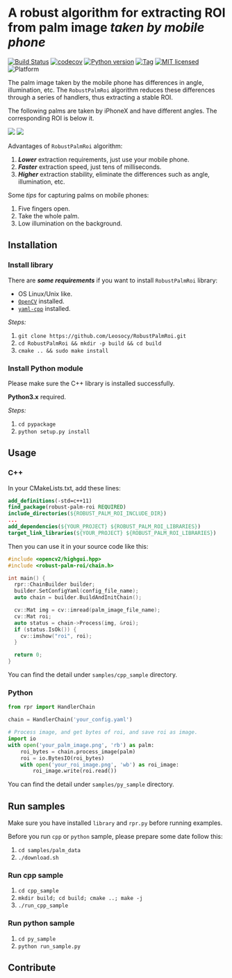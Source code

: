 # A robust algorithm for extracting ROI from palm image ***taken by mobile phone***

[![Build Status](https://travis-ci.org/Leosocy/RobustPalmRoi.svg?branch=master)](https://travis-ci.org/Leosocy/RobustPalmRoi)
[![codecov](https://codecov.io/gh/Leosocy/RobustPalmRoi/branch/master/graph/badge.svg)](https://codecov.io/gh/Leosocy/RobustPalmRoi)
[![Python version](https://img.shields.io/badge/python-3.4⤴️-brightgreen.svg)](https://github.com/Leosocy/RobustPalmRoi/tree/master/pypackage)
[![Tag](https://img.shields.io/badge/tag-v0.1.0-brightgreen.svg)](https://github.com/Leosocy/RobustPalmRoi/releases/tag/v0.1.0)
[![MIT licensed](https://img.shields.io/badge/license-MIT-brightgreen.svg)](https://raw.githubusercontent.com/Leosocy/RobustPalmRoi/master/LICENSE)
![Platform](https://img.shields.io/badge/platform-linux%20%7C%20unix-brightgreen.svg)

The palm image taken by the mobile phone has differences in angle, illumination, etc. The `RobustPalmRoi` algorithm reduces these differences through a series of handlers, thus extracting a stable ROI.

The following palms are taken by iPhoneX and have different angles. The corresponding ROI is below it.

![](https://blog-images-1257621236.cos.ap-shanghai.myqcloud.com/original_palm_set.jpg)
![](https://blog-images-1257621236.cos.ap-shanghai.myqcloud.com/roi_palm_set.jpg)

Advantages of `RobustPalmRoi` algorithm:

1. ***Lower*** extraction requirements, just use your mobile phone.
1. ***Faster*** extraction speed, just tens of milliseconds.
1. ***Higher*** extraction stability, eliminate the differences such as angle, illumination, etc.

Some *tips* for capturing palms on mobile phones:

1. Five fingers open.
1. Take the whole palm.
1. Low illumination on the background.

## Installation

### Install library

There are ***some requirements*** if you want to install `RobustPalmRoi` library:

- OS Linux/Unix like.
- [`OpenCV`](https://docs.opencv.org/3.4/d7/d9f/tutorial_linux_install.html) installed.
- [`yaml-cpp`](https://github.com/jbeder/yaml-cpp) installed.

*Steps:*

1. `git clone https://github.com/Leosocy/RobustPalmRoi.git`
1. `cd RobustPalmRoi && mkdir -p build && cd build`
1. `cmake .. && sudo make install`

### Install Python module

Please make sure the C++ library is installed successfully.

**Python3.x** required.

*Steps:*

1. `cd pypackage`
1. `python setup.py install`

## Usage

### C++

In your CMakeLists.txt, add these lines:

```cmake
add_definitions(-std=c++11)
find_package(robust-palm-roi REQUIRED)
include_directories(${ROBUST_PALM_ROI_INCLUDE_DIR})
...
add_dependencies(${YOUR_PROJECT} ${ROBUST_PALM_ROI_LIBRARIES})
target_link_libraries(${YOUR_PROJECT} ${ROBUST_PALM_ROI_LIBRARIES})
```

Then you can use it in your source code like this:

```c++
#include <opencv2/highgui.hpp>
#include <robust-palm-roi/chain.h>

int main() {
  rpr::ChainBuilder builder;
  builder.SetConfigYaml(config_file_name);
  auto chain = builder.BuildAndInitChain();

  cv::Mat img = cv::imread(palm_image_file_name);
  cv::Mat roi;
  auto status = chain->Process(img, &roi);
  if (status.IsOk()) {
    cv::imshow("roi", roi);
  }

  return 0;
}
```

You can find the detail under `samples/cpp_sample` directory.

### Python

```Python
from rpr import HandlerChain

chain = HandlerChain('your_config.yaml')

# Process image, and get bytes of roi, and save roi as image.
import io
with open('your_palm_image.png', 'rb') as palm:
    roi_bytes = chain.process_image(palm)
    roi = io.BytesIO(roi_bytes)
    with open('your_roi_image.png', 'wb') as roi_image:
        roi_image.write(roi.read())
```

You can find the detail under `samples/py_sample` directory.

## Run samples

Make sure you have installed `library` and `rpr.py` before running examples.

Before you run `cpp` or `python` sample, please prepare some date follow this:

1. `cd samples/palm_data`
1. `./download.sh`

### Run cpp sample

1. `cd cpp_sample`
1. `mkdir build; cd build; cmake ..; make -j`
1. `./run_cpp_sample`

### Run python sample

1. `cd py_sample`
1. `python run_sample.py`

## Contribute
